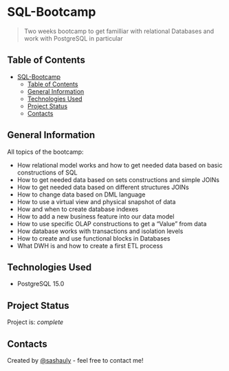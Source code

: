 # SQL-Bootcamp
> Two weeks bootcamp to get familliar with relational Databases and work with PostgreSQL in particular

## Table of Contents
- [SQL-Bootcamp](#sql-bootcamp)
  - [Table of Contents](#table-of-contents)
  - [General Information](#general-information)
  - [Technologies Used](#technologies-used)
  - [Project Status](#project-status)
  - [Contacts](#contacts)
<!-- * [License](#license) -->


## General Information
All topics of the bootcamp:
- How relational model works and how to get needed data based on basic constructions of  SQL
- How to get needed data based on sets constructions and simple JOINs
- How to get needed data based on different structures JOINs
- How to change data based on DML language
- How to use a virtual view and physical snapshot of data
- How and when to create database indexes
- How to add a new business feature into our data model
- How to use specific OLAP constructions to get a “Value” from data
- How database works with transactions and isolation levels
- How to create and use functional blocks in Databases
- What DWH is and how to create a first ETL process


## Technologies Used
- PostgreSQL 15.0

## Project Status
Project is: _complete_

## Contacts

Created by [@sashauly](https://t.me/sashauly) - feel free to contact me!
